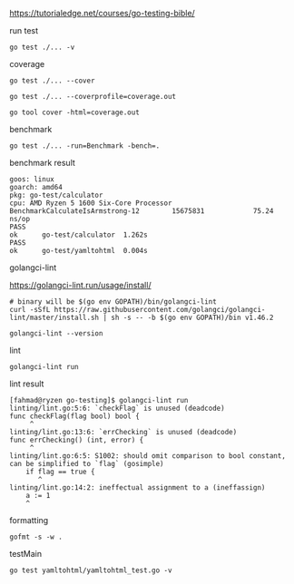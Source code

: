 https://tutorialedge.net/courses/go-testing-bible/

run test

```shell
go test ./... -v
```

coverage

```shell
go test ./... --cover

go test ./... --coverprofile=coverage.out

go tool cover -html=coverage.out
```

benchmark

```shell
go test ./... -run=Benchmark -bench=.
```

benchmark result

```shell
goos: linux
goarch: amd64
pkg: go-test/calculator
cpu: AMD Ryzen 5 1600 Six-Core Processor
BenchmarkCalculateIsArmstrong-12    	15675831	        75.24 ns/op
PASS
ok  	go-test/calculator	1.262s
PASS
ok  	go-test/yamltohtml	0.004s
```

golangci-lint

https://golangci-lint.run/usage/install/

```shell
# binary will be $(go env GOPATH)/bin/golangci-lint
curl -sSfL https://raw.githubusercontent.com/golangci/golangci-lint/master/install.sh | sh -s -- -b $(go env GOPATH)/bin v1.46.2

golangci-lint --version
```

lint

```shell
golangci-lint run
```

lint result

```shell
[fahmad@ryzen go-testing]$ golangci-lint run
linting/lint.go:5:6: `checkFlag` is unused (deadcode)
func checkFlag(flag bool) bool {
     ^
linting/lint.go:13:6: `errChecking` is unused (deadcode)
func errChecking() (int, error) {
     ^
linting/lint.go:6:5: S1002: should omit comparison to bool constant, can be simplified to `flag` (gosimple)
	if flag == true {
	   ^
linting/lint.go:14:2: ineffectual assignment to a (ineffassign)
	a := 1
	^
```

formatting

```shell
gofmt -s -w .
```

testMain

```shell
go test yamltohtml/yamltohtml_test.go -v
```

